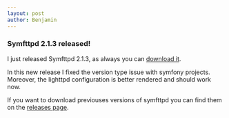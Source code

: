 ```yaml
---
layout: post
author: Benjamin
---
```



### Symfttpd 2.1.3 released! ###

I just released Symfttpd 2.1.3, as always you can [download it](http://benja-M-1.github.com/symfttpd/downloads/symfttpd.phar).

In this new release I fixed the version type issue with symfony projects. Moreover, the lighttpd configuration is better rendered and should work now.

If you want to download previouses versions of symfttpd you can find them on the [releases page](http://benja-M-1.github.com/symfttpd/releases.html).




